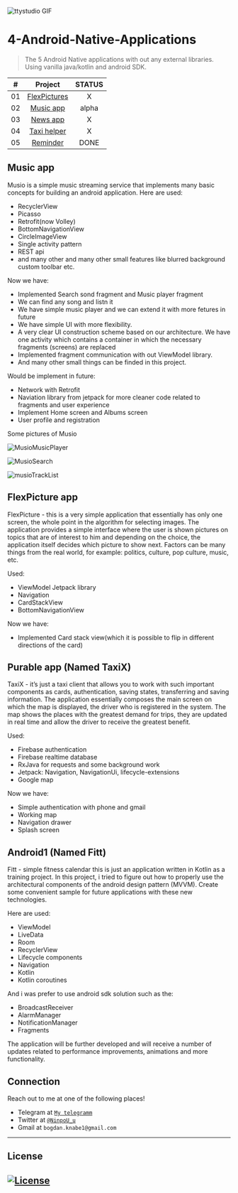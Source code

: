 
  ![ttystudio GIF](https://media.giphy.com/media/llarwdtFqG63IlqUR1/giphy.gif)

  # 4-Android-Native-Applications
  > The 5 Android Native applications with out any external libraries. Using vanilla java/kotlin and android SDK.

  |  #  |            Project             | STATUS |
  | :-: | :----------------------------: | :-------: |
  | 01  | [FlexPictures](https://github.com/NinpoU-u/The-4-Android-Native-applications/tree/master/FlexPictures/app) | X |
  | 02  | [Music app](https://github.com/NinpoU-u/The-6-Android-Native-applications/tree/master/Musio) | alpha |
  | 03  | [News app](https://github.com/NinpoU-u/The-6-Android-Native-applications/tree/master/Newarc) | X |
  | 04  | [Taxi helper](https://github.com/NinpoU-u/The-6-Android-Native-applications/tree/master/Pureable/app) | X |
  | 05  | [Reminder](https://github.com/NinpoU-u/The-5-Android-Native-applications/tree/master/Android1) | DONE |
  

  ## Music app

  Musio is a simple music streaming service that implements many basic concepts for building an android application. Here are used:
  - RecyclerView
  - Picasso
  - Retrofit(now Volley)
  - BottomNavigationView
  - CircleImageView
  - Single activity pattern
  - REST api
  - and many other and many other small features like blurred background custom toolbar etc.
  
  Now we have:
  - Implemented Search sond fragment and Music player fragment
  - We can find any song and listn it
  - We have simple music player and we can extend it with more fetures in future
  - We have simple UI with more flexibility.
  - A very clear UI construction scheme based on our architecture. We have one activity which contains a container in which the necessary fragments (screens) are replaced
  - Implemented fragment communication with out ViewModel library.
  - And many other small things can be finded in this project.
  
  Would be implement in future:
  - Network with Retrofit
  - Naviation library from jetpack for more cleaner code related to fragments and user experience
  - Implement Home screen and Albums screen
  - User profile and registration
  
  Some pictures of Musio
  
  ![MusioMusicPlayer](https://user-images.githubusercontent.com/47458290/87451151-26ba4100-c608-11ea-9676-4d1626a463f6.png)
  
  ![MusioSearch](https://user-images.githubusercontent.com/47458290/87451158-291c9b00-c608-11ea-9258-583d2ada1cae.png)
  
  ![musioTrackList](https://user-images.githubusercontent.com/47458290/87451164-2ae65e80-c608-11ea-8d35-358a61f7d5ff.png)

  ## FlexPicture app
  
  FlexPicture - this is a very simple application that essentially has only one screen, the whole point in the algorithm for selecting images. 
  The application provides a simple interface where the user is shown pictures on topics that are of interest to him and depending on the choice, the application itself decides   which picture to show next. Factors can be many things from the real world, for example: politics, culture, pop culture, music, etc.
  
  Used:
  - ViewModel Jetpack library
  - Navigation 
  - CardStackView
  - BottomNavigationView

  Now we have:
  - Implemented Card stack view(which it is possible to flip in different directions of the card)

  ## Purable app (Named TaxiX)
  
  TaxiX - it’s just a taxi client that allows you to work with such important components as cards, authentication, saving states, transferring and saving information.
  The application essentially composes the main screen on which the map is displayed, the driver who is registered in the system. 
  The map shows the places with the greatest demand for trips, they are updated in real time and allow the driver to receive the greatest benefit. 

  Used:
  - Firebase authentication
  - Firebase realtime database
  - RxJava for requests and some background work
  - Jetpack: Navigation, NavigationUi, lifecycle-extensions
  - Google map
  
  Now we have:
  - Simple authentication with phone and gmail
  - Working map
  - Navigation drawer
  - Splash screen
  
  ## Android1 (Named Fitt)
  
  Fitt - simple fitness calendar this is just an application written in Kotlin as a training project. 
  In this project, i tried to figure out how to properly use the architectural components of the android design pattern (MVVM). Create some convenient sample for future applications with these new technologies.
  
  Here are used:
  - ViewModel
  - LiveData
  - Room
  - RecyclerView
  - Lifecycle components
  - Navigation
  - Kotlin
  - Kotlin coroutines
 
 And i was prefer to use android sdk solution such as the:
  - BroadcastReceiver
  - AlarmManager
  - NotificationManager
  - Fragments
  
  The application will be further developed and will receive a number of updates related to performance improvements, animations and more functionality.
  
  ## Connection

  Reach out to me at one of the following places!

  - Telegram at <a href="https://t.me/NinpoU_u" target="_blank">`My telegramm`</a>
  - Twitter at <a href="https://twitter.com/Bogdan21724971" target="_blank">`@NinpoU_u`</a>
  - Gmail at <a>`bogdan.knabe1@gmail.com`</a>
  ---

  ## License

  [![License](http://img.shields.io/:license-mit-blue.svg?style=flat-square)](http://badges.mit-license.org)
  ---
